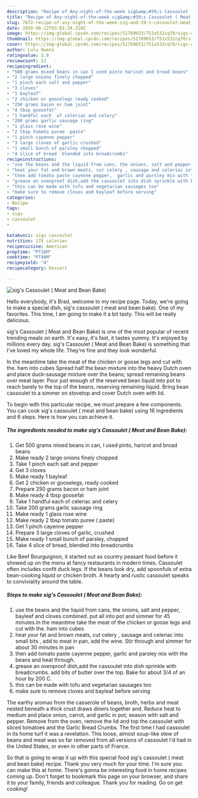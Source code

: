 ```yaml
---
description: "Recipe of Any-night-of-the-week sig&amp;#39;s Cassoulet ( Meat and Bean Bake)"
title: "Recipe of Any-night-of-the-week sig&amp;#39;s Cassoulet ( Meat and Bean Bake)"
slug: 7872-recipe-of-any-night-of-the-week-sig-and-39-s-cassoulet-meat-and-bean-bake
date: 2020-06-22T03:01:24.310Z
image: https://img-global.cpcdn.com/recipes/51769653/751x532cq70/sigs-cassoulet-meat-and-bean-bake-recipe-main-photo.jpg
thumbnail: https://img-global.cpcdn.com/recipes/51769653/751x532cq70/sigs-cassoulet-meat-and-bean-bake-recipe-main-photo.jpg
cover: https://img-global.cpcdn.com/recipes/51769653/751x532cq70/sigs-cassoulet-meat-and-bean-bake-recipe-main-photo.jpg
author: Lulu Owens
ratingvalue: 3.8
reviewcount: 13
recipeingredient:
- "500 grams mixed beans in can I used pinto haricot and broad beans"
- "2 large onions finely chopped"
- "1 pinch each salt and pepper"
- "3 cloves"
- "1 bayleaf"
- "2 chicken or gooselegs ready cooked"
- "250 grams bacon or ham joint"
- "4 tbsp goosefat"
- "1 handful each  of celeriac and celery"
- "200 grams garlic sausage ring"
- "1 glass rose wine"
- "2 tbsp tomato puree  paste"
- "1 pinch cayenne pepper"
- "3 large cloves of garlic crushed"
- "1 small bunch of parsley chopped"
- "4 slice of bread  blended into breadcrumbs"
recipeinstructions:
- "use the beans and the liquid from cans, the onions, salt and pepper,  bayleaf and cloves combined. put all into pot and simmer for 45 minutes.In the meantime take the meat of the chicken or goose legs and cut with the. ham into cubes"
- "heat your fat and brown meats, cut celery , sausage and celeriac into small bits , add to meat in pan,  add the wine. Stir through and simmer for about 30 minutes in pan"
- "then add tomato paste cayenne pepper,  garlic and parsley mix with the beans and heat through."
- "grease an ovenproof dish,add the cassoulet into dish sprinkle with breadcrumbs. add bits of butter over the top.  Bake for about 3/4 of an hour by 200 C."
- "this can be made with tofu and vegetarian sausages too"
- "make sure to remove cloves and bayleaf before serving"
categories:
- Recipe
tags:
- sigs
- cassoulet
- 

katakunci: sigs cassoulet  
nutrition: 174 calories
recipecuisine: American
preptime: "PT16M"
cooktime: "PT46M"
recipeyield: "4"
recipecategory: Dessert

---
```



![sig&#39;s Cassoulet ( Meat and Bean Bake)](https://img-global.cpcdn.com/recipes/51769653/751x532cq70/sigs-cassoulet-meat-and-bean-bake-recipe-main-photo.jpg)

Hello everybody, it's Brad, welcome to my recipe page. Today, we're going to make a special dish, sig&#39;s cassoulet ( meat and bean bake). One of my favorites. This time, I am going to make it a bit tasty. This will be really delicious.

sig&#39;s Cassoulet ( Meat and Bean Bake) is one of the most popular of recent trending meals on earth. It's easy, it's fast, it tastes yummy. It's enjoyed by millions every day. sig&#39;s Cassoulet ( Meat and Bean Bake) is something that I've loved my whole life. They're fine and they look wonderful.

In the meantime take the meat of the chicken or goose legs and cut with the. ham into cubes Spread half the bean mixture into the heavy Dutch oven and place duck-sausage mixture over the beans; spread remaining beans over meat layer. Pour just enough of the reserved bean liquid into pot to reach barely to the top of the beans, reserving remaining liquid. Bring bean cassoulet to a simmer on stovetop and cover Dutch oven with lid.


To begin with this particular recipe, we must prepare a few components. You can cook sig&#39;s cassoulet ( meat and bean bake) using 16 ingredients and 6 steps. Here is how you can achieve it.

<!--inarticleads1-->

##### The ingredients needed to make sig&#39;s Cassoulet ( Meat and Bean Bake):

1. Get 500 grams mixed beans in can, I used pinto, haricot and broad beans
1. Make ready 2 large onions finely chopped
1. Take 1 pinch each salt and pepper
1. Get 3 cloves
1. Make ready 1 bayleaf
1. Get 2 chicken or gooselegs, ready cooked
1. Prepare 250 grams bacon or ham joint
1. Make ready 4 tbsp goosefat
1. Take 1 handful each  of celeriac and celery
1. Take 200 grams garlic sausage ring
1. Make ready 1 glass rose wine
1. Make ready 2 tbsp tomato puree ( paste)
1. Get 1 pinch cayenne pepper
1. Prepare 3 large cloves of garlic, crushed
1. Make ready 1 small bunch of parsley, chopped
1. Take 4 slice of bread,  blended into breadcrumbs


Like Beef Bourguignon, it started out as country peasant food before it showed up on the menu at fancy restaurants in modern times. Cassoulet often includes confit duck legs. If the beans look dry, add spoonfuls of extra bean-cooking liquid or chicken broth. A hearty and rustic cassoulet speaks to conviviality around the table. 

<!--inarticleads2-->

##### Steps to make sig&#39;s Cassoulet ( Meat and Bean Bake):

1. use the beans and the liquid from cans, the onions, salt and pepper,  bayleaf and cloves combined. put all into pot and simmer for 45 minutes.In the meantime take the meat of the chicken or goose legs and cut with the. ham into cubes
1. heat your fat and brown meats, cut celery , sausage and celeriac into small bits , add to meat in pan,  add the wine. Stir through and simmer for about 30 minutes in pan
1. then add tomato paste cayenne pepper,  garlic and parsley mix with the beans and heat through.
1. grease an ovenproof dish,add the cassoulet into dish sprinkle with breadcrumbs. add bits of butter over the top.  Bake for about 3/4 of an hour by 200 C.
1. this can be made with tofu and vegetarian sausages too
1. make sure to remove cloves and bayleaf before serving


The earthy aromas from the casserole of beans, broth, herbs and meat nested beneath a thick crust draws diners together and. Reduce heat to medium and place onion, carrot, and garlic in pot; season with salt and pepper. Remove from the oven, remove the lid and top the cassoulet with sliced tomatoes and the Garlic Bread Crumbs. The first time I had cassoulet in its home turf it was a revelation. This loose, almost soup-like stew of beans and meat was so far removed from all versions of cassoulet I&#39;d had in the United States, or even in other parts of France. 

So that is going to wrap it up with this special food sig&#39;s cassoulet ( meat and bean bake) recipe. Thank you very much for your time. I'm sure you can make this at home. There's gonna be interesting food in home recipes coming up. Don't forget to bookmark this page on your browser, and share it to your family, friends and colleague. Thank you for reading. Go on get cooking!
